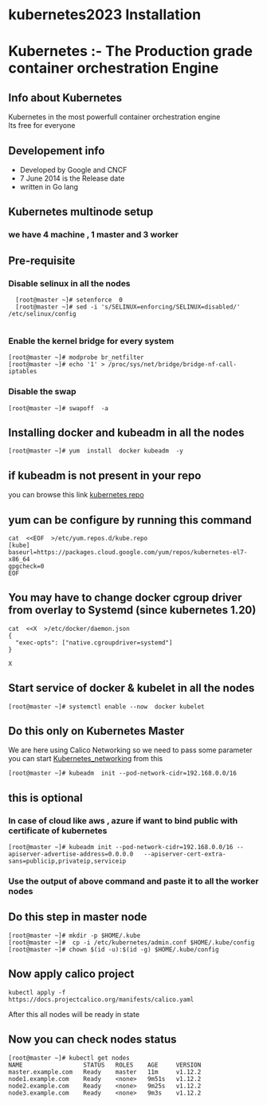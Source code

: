# kubernetes2023 Installation

# Kubernetes :- The Production grade container orchestration  Engine 
## Info about Kubernetes
Kubernetes in the most powerfull container orchestration engine <br/>
Its free for everyone <br/>
## Developement  info 
<ul>
	<li> Developed by Google and CNCF  </li>
	<li> 7 June 2014 is the Release date  </li>
	<li> written in Go lang  </li>
	
</ul>

## Kubernetes multinode setup 
###  we have 4 machine , 1 master and 3 worker
## Pre-requisite 

### Disable selinux in all the nodes

```
  [root@master ~]# setenforce  0
  [root@master ~]# sed -i 's/SELINUX=enforcing/SELINUX=disabled/'  /etc/selinux/config
  
 ```
 
 ### Enable the kernel bridge for every system
 ```
 [root@master ~]# modprobe br_netfilter
 [root@master ~]# echo '1' > /proc/sys/net/bridge/bridge-nf-call-iptables
 ```
 ### Disable the swap 
 ```
 [root@master ~]# swapoff  -a
 ```
 ## Installing  docker and kubeadm in all the nodes 
 ```
 [root@master ~]# yum  install  docker kubeadm  -y
 ```
 ## if kubeadm is not present in your repo 
 you can browse this link [kubernetes repo](https://kubernetes.io/docs/setup/production-environment/tools/kubeadm/install-kubeadm/)  <br/>
 
## yum can be configure by running this command 
```
cat  <<EOF  >/etc/yum.repos.d/kube.repo
[kube]
baseurl=https://packages.cloud.google.com/yum/repos/kubernetes-el7-x86_64
gpgcheck=0
EOF
```
## You may have to change docker cgroup driver from overlay to Systemd (since kubernetes 1.20)
```
cat  <<X  >/etc/docker/daemon.json
{
  "exec-opts": ["native.cgroupdriver=systemd"]
}

X
```
 
 ## Start service of docker & kubelet in all the nodes 
 ```
 [root@master ~]# systemctl enable --now  docker kubelet
 ```
 ## Do this only on Kubernetes Master 
 We are here using Calico Networking so we need to pass some parameter 
 you can start [Kubernetes_networking](https://kubernetes.io/docs/setup/production-environment/tools/kubeadm/create-cluster-kubeadm/) from this  <br/>
 
```
[root@master ~]# kubeadm  init --pod-network-cidr=192.168.0.0/16
```
## this is optional 
### In case of cloud like aws , azure if want to bind public with certificate of kubernetes 
```
[root@master ~]# kubeadm init --pod-network-cidr=192.168.0.0/16 --apiserver-advertise-address=0.0.0.0   --apiserver-cert-extra-sans=publicip,privateip,serviceip
```
### Use the output of above command and paste it to all the worker nodes

## Do this step in master node 
```
[root@master ~]# mkdir -p $HOME/.kube
[root@master ~]#  cp -i /etc/kubernetes/admin.conf $HOME/.kube/config
[root@master ~]# chown $(id -u):$(id -g) $HOME/.kube/config
```

##  Now apply calico project 
```
kubectl apply -f   https://docs.projectcalico.org/manifests/calico.yaml 
```
After this all nodes will be ready in state

## Now you can check nodes status
```
[root@master ~]# kubectl get nodes
NAME                 STATUS   ROLES    AGE     VERSION
master.example.com   Ready    master   11m     v1.12.2
node1.example.com    Ready    <none>   9m51s   v1.12.2
node2.example.com    Ready    <none>   9m25s   v1.12.2
node3.example.com    Ready    <none>   9m3s    v1.12.2
```
